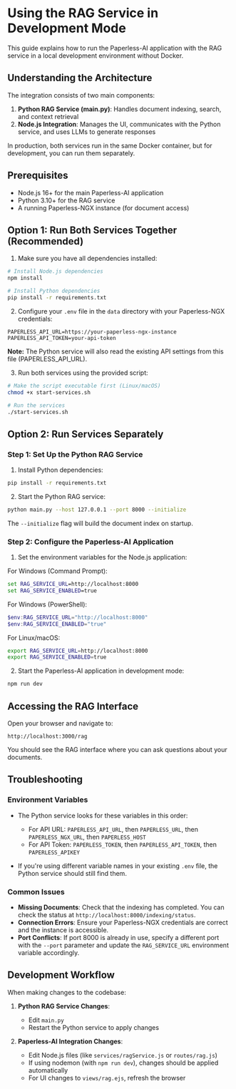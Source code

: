 # Using the RAG Service in Development Mode

This guide explains how to run the Paperless-AI application with the RAG service in a local development environment without Docker.

## Understanding the Architecture

The integration consists of two main components:

1. **Python RAG Service (main.py)**: Handles document indexing, search, and context retrieval
2. **Node.js Integration**: Manages the UI, communicates with the Python service, and uses LLMs to generate responses

In production, both services run in the same Docker container, but for development, you can run them separately.

## Prerequisites

- Node.js 16+ for the main Paperless-AI application
- Python 3.10+ for the RAG service
- A running Paperless-NGX instance (for document access)

## Option 1: Run Both Services Together (Recommended)

1. Make sure you have all dependencies installed:

```bash
# Install Node.js dependencies
npm install

# Install Python dependencies
pip install -r requirements.txt
```

2. Configure your `.env` file in the `data` directory with your Paperless-NGX credentials:

```
PAPERLESS_API_URL=https://your-paperless-ngx-instance
PAPERLESS_API_TOKEN=your-api-token
```

**Note:** The Python service will also read the existing API settings from this file (PAPERLESS_API_URL).

3. Run both services using the provided script:

```bash
# Make the script executable first (Linux/macOS)
chmod +x start-services.sh

# Run the services
./start-services.sh
```

## Option 2: Run Services Separately

### Step 1: Set Up the Python RAG Service

1. Install Python dependencies:

```bash
pip install -r requirements.txt
```

2. Start the Python RAG service:

```bash
python main.py --host 127.0.0.1 --port 8000 --initialize
```

The `--initialize` flag will build the document index on startup.

### Step 2: Configure the Paperless-AI Application

1. Set the environment variables for the Node.js application:

For Windows (Command Prompt):

```cmd
set RAG_SERVICE_URL=http://localhost:8000
set RAG_SERVICE_ENABLED=true
```

For Windows (PowerShell):

```powershell
$env:RAG_SERVICE_URL="http://localhost:8000"
$env:RAG_SERVICE_ENABLED="true"
```

For Linux/macOS:

```bash
export RAG_SERVICE_URL=http://localhost:8000
export RAG_SERVICE_ENABLED=true
```

2. Start the Paperless-AI application in development mode:

```bash
npm run dev
```

## Accessing the RAG Interface

Open your browser and navigate to:

```
http://localhost:3000/rag
```

You should see the RAG interface where you can ask questions about your documents.

## Troubleshooting

### Environment Variables

- The Python service looks for these variables in this order:

  - For API URL: `PAPERLESS_API_URL`, then `PAPERLESS_URL`, then `PAPERLESS_NGX_URL`, then `PAPERLESS_HOST`
  - For API Token: `PAPERLESS_TOKEN`, then `PAPERLESS_API_TOKEN`, then `PAPERLESS_APIKEY`

- If you're using different variable names in your existing `.env` file, the Python service should still find them.

### Common Issues

- **Missing Documents**: Check that the indexing has completed. You can check the status at `http://localhost:8000/indexing/status`.
- **Connection Errors**: Ensure your Paperless-NGX credentials are correct and the instance is accessible.
- **Port Conflicts**: If port 8000 is already in use, specify a different port with the `--port` parameter and update the `RAG_SERVICE_URL` environment variable accordingly.

## Development Workflow

When making changes to the codebase:

1. **Python RAG Service Changes**:

   - Edit `main.py`
   - Restart the Python service to apply changes

2. **Paperless-AI Integration Changes**:
   - Edit Node.js files (like `services/ragService.js` or `routes/rag.js`)
   - If using nodemon (with `npm run dev`), changes should be applied automatically
   - For UI changes to `views/rag.ejs`, refresh the browser
